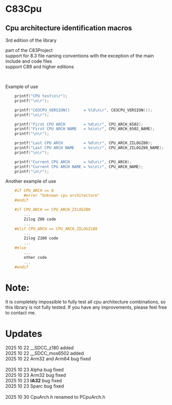 # C83Cpu

## Cpu architecture identification macros

3rd edition of the library

part of the C83Project<br>
support for 8.3 file naming conventions with the exception of the main include and code files<br>
support C89 and higher editions<br>

<br>

Example of use
```c
    printf("CPU test\n\r");
    printf("\n\r");

    printf("C83CPU_VERSION()      = %ld\n\r", C83CPU_VERSION());
    printf("\n\r");

    printf("First CPU ARCH        = %d\n\r", CPU_ARCH_6502);
    printf("First CPU ARCH NAME   = %s\n\r", CPU_ARCH_6502_NAME);
    printf("\n\r");

    printf("Last CPU ARCH         = %d\n\r", CPU_ARCH_ZILOGZ80);
    printf("Last CPU ARCH NAME    = %s\n\r", CPU_ARCH_ZILOGZ80_NAME);
    printf("\n\r");

    printf("Current CPU ARCH      = %d\n\r", CPU_ARCH);
    printf("Current CPU ARCH NAME = %s\n\r", CPU_ARCH_NAME);
    printf("\n\r");
```

Another example of use
```c
    #if CPU_ARCH == 0
        #error "Unknown cpu architecture"
    #endif

    #if CPU_ARCH == CPU_ARCH_ZILOGZ80
        ...
        Zilog Z80 code
        ...
    #elif CPU_ARCH == CPU_ARCH_ZILOGZ180
        ...
        Zilog Z180 code
        ...
    #else
        ...
        other code
        ...
    #endif
```

# Note:
It is completely impossible to fully test all cpu architecture combinations, 
so this library is not fully tested. If you have any improvements, 
please feel free to contact me.


# Updates
2025 10 22 __SDCC_z180 added<br>
2025 10 22 __SDCC_mos6502 added<br>
2025 10 22 Arm32 and Arm64 bug fixed<br>
<br>
2025 10 23 Alpha bug fixed<br>
2025 10 23 Arm32 bug fixed<br>
2025 10 23 __IA32__ bug fixed<br>
2025 10 23 Sparc bug fixed<br>
<br>
2025 10 30 CpuArch.h renamed to PCpuArch.h<br>
<br>
